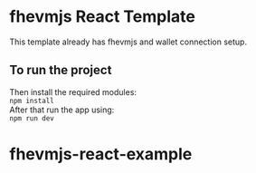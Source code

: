 # fhevmjs React Template

This template already has fhevmjs and wallet connection setup.

## To run the project

Then install the required modules: \
`npm install ` \
After that run the app using: \
`npm run dev `
# fhevmjs-react-example
